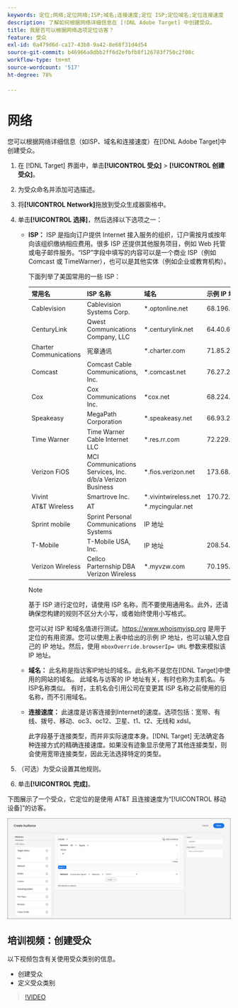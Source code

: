 ```yaml
---
keywords: 定位;网络;定位网络;ISP;域名;连接速度;定位 ISP;定位域名;定位连接速度
description: 了解如何根据网络详细信息在 [!DNL Adobe Target] 中创建受众。
title: 我是否可以根据网络选项定位访客？
feature: 受众
exl-id: 0a479d6d-ca17-43b8-9a42-8e68f31d4d54
source-git-commit: b46966a8dbb2ff6d2efbfb8f126783f750c2f08c
workflow-type: tm+mt
source-wordcount: '517'
ht-degree: 78%

---
```


# 网络

您可以根据网络详细信息（如ISP、域名和连接速度）在[!DNL Adobe Target]中创建受众。

1. 在 [!DNL Target] 界面中，单击&#x200B;**[!UICONTROL 受众]** > **[!UICONTROL 创建受众]**。
1. 为受众命名并添加可选描述。
1. 将&#x200B;**[!UICONTROL Network]**&#x200B;拖放到受众生成器窗格中。
1. 单击&#x200B;**[!UICONTROL 选择]**，然后选择以下选项之一：

   * **ISP：** ISP 是指向订户提供 Internet 接入服务的组织，订户需按月或按年向该组织缴纳相应费用。很多 ISP 还提供其他服务项目，例如 Web 托管或电子邮件服务。“ISP”字段中填写的内容可以是一个商业 ISP（例如 Comcast 或 TimeWarner），也可以是其他实体（例如企业或教育机构）。

      下面列举了美国常用的一些 ISP：

      | 常用名 | ISP 名称 | 域名 | 示例 IP 地址 |
      |---|---|---|---|
      | Cablevision | Cablevision Systems Corp. | *.optonline.net | 68.196.130.239 |
      | CenturyLink | Qwest Communications Company, LLC | *.centurylink.net | 64.40.65.0 |
      | Charter Communications | 宪章通讯 | *.charter.com | 71.85.225.124 |
      | Comcast | Comcast Cable Communications, Inc. | *.comcast.net | 76.27.24.28 |
      | Cox | Cox Communications Inc. | *cox.net | 68.224.174.22 |
      | Speakeasy | MegaPath Corporation | *.speakeasy.net | 66.93.240.0 |
      | Time Warner | Time Warner Cable Internet LLC | *.res.rr.com | 72.229.28.185 |
      | Verizon FiOS | MCI Communications Services, Inc. d/b/a Verizon Business | *.fios.verizon.net | 173.68.112.34 |
      | Vivint | Smartrove Inc. | *.vivintwireless.net | 170.72.26.105 |
      | AT&amp;T Wireless | AT | *.mycingular.net |  |
      | Sprint mobile | Sprint Personal Communications Systems | IP 地址 |  |
      | T-Mobile | T-Mobile USA, Inc. | IP 地址 | 208.54.86.0 |
      | Verizon Wireless | Cellco Parternship DBA Verizon Wireless | *.myvzw.com | 70.195.74.199 |

      >[!NOTE]
      >
      >基于 ISP 进行定位时，请使用 ISP 名称，而不要使用通用名。此外，还请确保您构建的规则不区分大小写，或者始终使用小写格式。

      您可以对 ISP 和域名值进行测试。[](https://www.whoismyisp.org)https://www.whoismyisp.org 是用于定位的有用资源。您可以使用上表中给出的示例 IP 地址，也可以输入您自己的 IP 地址。然后，使用 `mboxOverride.browserIp= URL` 参数来模拟该 IP 地址。

   * **域名：** 此名称是指访客IP地址的域名。此名称不是您在[!DNL Target]中使用的网站的域名。 此域名与访客的 IP 地址有关，有时也称为主机名。与ISP名称类似。 有时，主机名会引用公司在变更其 ISP 名称之前使用的旧名称，而不引用域名。
   * **连接速度：** 此速度是访客连接到Internet的速度。选项包括：宽带、有线、拨号、移动、oc3、oc12、卫星、t1、t2、无线和 xdsl。

      此字段基于连接类型，而并非实际速度本身。[!DNL Target] 无法确定各种连接方式的精确连接速度。如果没有迹象显示使用了其他连接类型，则会使用宽带连接类型，因此无法选择特定的类型。

1. （可选）为受众设置其他规则。
1. 单击&#x200B;**[!UICONTROL 完成]**。

下图展示了一个受众，它定位的是使用 AT&amp;T 且连接速度为“[!UICONTROL 移动设备]”的访客。

![定位网络](assets/target_network.png)

## 培训视频：创建受众

以下视频包含有关使用受众类别的信息。

* 创建受众
* 定义受众类别

>[!VIDEO](https://video.tv.adobe.com/v/17392)
